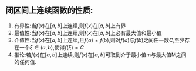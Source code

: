 ## 闭区间上连续函数的性质:
1. 有界性:当$f(x)$在$[a, b]$上连续,则$f(x)$在$[a, b]$上有界
2. 最值性:当$f(x)$在$[a, b]$上连续,则$f(x)$在$[a, b]$上必有最大值和最小值
3. 介值性:当$f(x)$在$[a, b]$上连续,且$f(a)\not=f(b)$,则对$f(a)$与$f(b)$之间任一数$C$,至少存在一个$\xi\in(a, b)$,使得$f(\xi)=C$
4. 推论:若$f(x)$在$[a, b]$上连续,则$f(x)$在$[a, b]$可取到介于最小值m与最大值M之间的任何值.  
